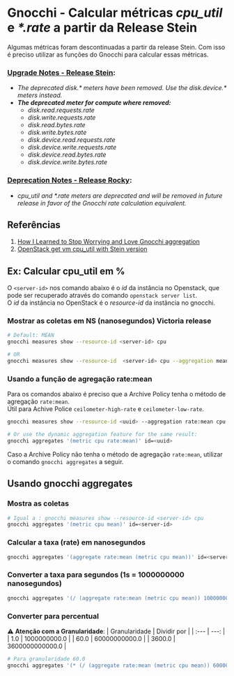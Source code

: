 # Gnocchi - Calcular métricas _cpu_util_ e _*.rate_ a partir da Release Stein
Algumas métricas foram descontinuadas a partir da release Stein. Com isso é preciso utilizar as funções do Gnocchi para calcular essas métricas.

### [Upgrade Notes - Release Stein](https://docs.openstack.org/releasenotes/ceilometer/stein.html#relnotes-12-0-0-stable-stein-upgrade-notes):
- _The deprecated disk.* meters have been removed. Use the disk.device.* meters instead._
- _**The deprecated meter for compute where removed:**_
  - _disk.read.requests.rate_
  - _disk.write.requests.rate_
  - _disk.read.bytes.rate_
  - _disk.write.bytes.rate_
  - _disk.device.read.requests.rate_
  - _disk.device.write.requests.rate_
  - _disk.device.read.bytes.rate_
  - _disk.device.write.bytes.rate_

### [Deprecation Notes - Release Rocky](https://docs.openstack.org/releasenotes/ceilometer/rocky.html#deprecation-notes):
- _cpu_util and *.rate meters are deprecated and will be removed in future release in favor of the Gnocchi rate calculation equivalent._

## Referências
1. [How I Learned to Stop Worrying and Love Gnocchi aggregation](https://berndbausch.medium.com/how-i-learned-to-stop-worrying-and-love-gnocchi-aggregation-c98dfa2e20fe)  
2. [OpenStack get vm cpu_util with Stein version](https://stackoverflow.com/questions/56216683/openstack-get-vm-cpu-util-with-stein-version)

## Ex: Calcular cpu_util em %
O `<server-id>` nos comando abaixo é o _id_ da instância no Openstack, que pode ser recuperado através do comando `openstack server list`.  
O _id_ da instância no OpenStack é o _resource-id_ da instância no gnocchi.

### Mostrar as coletas em NS (nanosegundos) Victoria release
```bash
# Default: MEAN
gnocchi measures show --resource-id <server-id> cpu

# OR 
gnocchi measures show --resource-id  <server-id> cpu --aggregation mean
```

### Usando a função de agregação rate:mean
Para os comandos abaixo é preciso que a Archive Policy tenha o método de agregação `rate:mean`.  
Útil para Achive Police `ceilometer-high-rate` e `ceilometer-low-rate`.
```bash
gnocchi measures show --resource-id <uuid> --aggregation rate:mean cpu

# Or use the dynamic aggregation feature for the same result:
gnocchi aggregates '(metric cpu rate:mean)' id=<uuid>
```
Caso a Archive Policy não tenha o método de agregação `rate:mean`, utilizar o comando `gnocchi aggregates` a seguir.

## Usando gnocchi aggregates

### Mostra as coletas
```bash
# Igual a : gnocchi measures show --resource-id <server-id> cpu
gnocchi aggregates '(metric cpu mean)' id=<server-id>
```

### Calcular a taxa (rate) em nanosegundos
```bash
gnocchi aggregates '(aggregate rate:mean (metric cpu mean))' id=<server-id>
```

### Converter a taxa para segundos (1s = 1000000000 nanosegundos)
```bash
gnocchi aggregates '(/ (aggregate rate:mean (metric cpu mean)) 1000000000.0)' id=<server-id>
```

### Converter para percentual
:warning: **Atenção com a Granularidade**:
| Granularidade | Dividir por |
| :--- | ---: |
| 1.0 | 1000000000.0 |
| 60.0 |  60000000000.0 |
| 3600.0 | 3600000000000.0 |

```bash
# Para granularidade 60.0
gnocchi aggregates '(* (/ (aggregate rate:mean (metric cpu mean)) 60000000000.0) 100)' id=<server-id>
```
